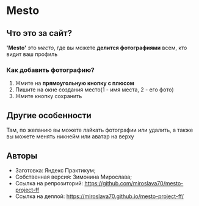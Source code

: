 # Mesto

## Что это за сайт?
**'Mesto'** это *место*, где вы можете **делится фотографиями** всем, кто видит ваш профиль

### Как добавить фотографию?
1. Жмите на **прямоугольную кнопку с плюсом**
2. Пишите на окне создания место(1 - имя места, 2 - его фото)
3. Жмите кнопку сохранить

## Другие особенности
Там, по желанию вы можете лайкать фотографии или удалить, а также вы можете менять никнейм или аватар на верху

## Авторы
* Заготовка: Яндекс Практикум;
* Собственная версия: Зимонина Мирослава;
* Ссылка на репрозиторий: https://github.com/miroslava70/mesto-project-ff
* Ссылка на деплой: https://miroslava70.github.io/mesto-project-ff/

